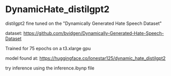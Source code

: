 # DynamicHate_distilgpt2
distilgpt2 fine tuned on the "Dynamically Generated Hate Speech Dataset"

dataset: https://github.com/bvidgen/Dynamically-Generated-Hate-Speech-Dataset

Trained for 75 epochs on a t3.xlarge gpu

model found at:
https://huggingface.co/lonestar125/dynamic_hate_distilgpt2

try inference using the inference.ibynp file
